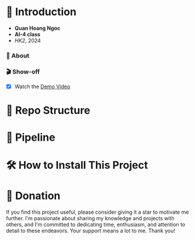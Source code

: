 # 🌟 Introduction

- **Quan Hoang Ngoc**
- **AI-4 class**
- _HK2_, 2024

### 📜 About

### 🎬 Show-off

- [x] Watch the [Demo Video](https://drive.google.com/drive/folders/1U27B4AivpnymxOxkt_nk74tRtrr1WbJ8?usp=sharing)

# 📁 Repo Structure

# 🚀 Pipeline

# 🛠️ How to Install This Project

# 💖 Donation

If you find this project useful, please consider giving it a star to motivate me further. I'm passionate about sharing my knowledge and projects with others, and I'm committed to dedicating time, enthusiasm, and attention to detail to these endeavors. Your support means a lot to me. Thank you!
